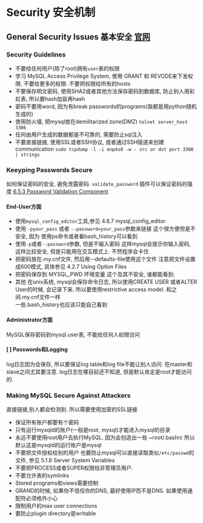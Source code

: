 # Security 安全机制

## General Security Issues 基本安全 [官网](https://dev.mysql.com/doc/refman/8.0/en/general-security-issues.html)

### Security Guidelines

* 不要给任何用户(除了root)拥有`user`表的权限
* 学习 MySQL Access Privilege System, 使用 GRANT 和 REVODE来下发权限, 不要给更多的权限. 不要把权限给所有的hosts
* 不要保存明文密码, 使用SHA2或者其他方法保存密码到数据库, 防止别人用彩虹表, 所以要hash加盐再hash
* 密码不要用word, 因为有break passwords的programs(我都是用python随机生成的)
* 使用防火墙, 把mysql放在demilitarized zone(DMZ) `telnet server_host 3306`
* 任何由用户生成的数据都是不可靠的, 需要防止sql注入
* 不要直接链接, 使用SSL或者SSH协议, 或者通过SSH隧道来创建communication `sudo tcpdump -l -i enp4s0 -w - src or dst port 3306 | strings`

### Keeyping Passwords Secure  
如何保证密码的安全, 避免泄露密码. `validate_password` 插件可以保证密码的强度 [6.5.3 Password Validation Component](https://dev.mysql.com/doc/refman/8.0/en/validate-password.html)  
#### End-User方面
* 使用`mysql_config_editor`工具,参见 4.6.7 mysql_config_editor
* 使用 `-pyour_pass` 或者 `--password=your_pass`参数来链接
这个很方便但是不安全, 因为 使用ps命令或者看bash_history可以看到
* 使用`-p`或者`--password`参数, 但是不输入密码
这样mysql会提示你输入密码, 这样比较安全, 但是只能用在交互模式上. 不然程序会卡住
* 把密码放在.my.cnf文件, 然后用--defaults-file使用这个文件
注意把文件设置成600模式, 具体参见 4.2.7 Using Option Files
* 把密码保存到 MYSQL_PWD 环境变量
这个及其不安全, 谁都能看到. 
* 其他
在unix系统, mysql会保存命令日志, 所以使用CREATE USER 或者ALTER User的时候, 会记录下来. 所以要使用restrictive access model. 和之间.my.cnf文件一样  
一些.bash_history也应该只能自己看到

#### Administrator方面
MySQL保存密码到mysql.user表, 不能给任何人权限访问

#### [ ] Passwords和Logging
log日志因为会保存, 所以要保证log table和log file不能让别人访问. 在master和slave之间尤其要注意. log日志在哪目前还不知道, 但是默认肯定是root才能访问的.

### Making MySQL Secure Against Attackers  
直接链接,别人都会检测到. 所以需要使用加密的SSL链接
* 保证所有账户都要有个密码
* 只有运行mysqld的账户(一般是root, mysql)才能进入mysql的目录
* 永远不要使用root用户去执行MySQL. 因为会创造出一些 ~root/.bashrc
所以默认这是mysqld的运行账户是mysql
* 不要把文件授权给别的用户
也要防止mysql可以直接读取类似`/etc/passwd`的文件, 参见 5.1.8 Server System Variables
* 不要把PROCESS或者SUPER权限给非管理员用户. 
* 不要允许表的symlinks
* Stored programs和views需要控制
* GRAND的时候, 如果你不信任你的DNS, 最好使用IP而不是DNS. 如果使用通配符必须格外小心
* 限制用户的max user connections
* 要防止plugin directory是writable
